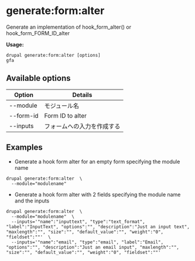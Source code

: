 # generate:form:alter
Generate an implementation of hook_form_alter() or hook_form_FORM_ID_alter

**Usage:**
```
drupal generate:form:alter [options]
gfa
```

## Available options
Option | Details
-------|-------------
--module | モジュール名
--form-id | Form ID to alter
--inputs | フォームへの入力を作成する

## Examples
* Generate a hook form alter for an empty form specifying the module name
```
drupal generate:form:alter  \
  --module="modulename"
```
* Generate a hook form alter with 2 fields specifying the module name and the inputs
```
drupal generate:form:alter  \
  --module="modulename"  \
  --inputs='"name":"inputtext", "type":"text_format", "label":"InputText", "options":"", "description":"Just an input text", "maxlength":"", "size":"", "default_value":"", "weight":"0", "fieldset":""'  \
  --inputs='"name":"email", "type":"email", "label":"Email", "options":"", "description":"Just an email input", "maxlength":"", "size":"", "default_value":"", "weight":"0", "fieldset":""'
```
